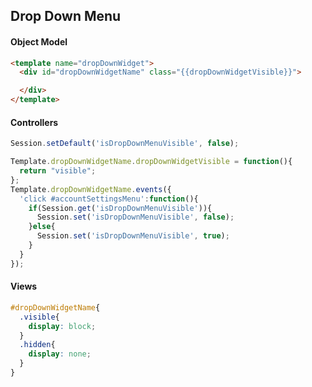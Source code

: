 ## Drop Down Menu  

#### Object Model

````html
<template name="dropDownWidget">
  <div id="dropDownWidgetName" class="{{dropDownWidgetVisible}}">

  </div>
</template>
````



#### Controllers  
````js
Session.setDefault('isDropDownMenuVisible', false);

Template.dropDownWidgetName.dropDownWidgetVisible = function(){
  return "visible";
};
Template.dropDownWidgetName.events({
  'click #accountSettingsMenu':function(){
    if(Session.get('isDropDownMenuVisible')){
      Session.set('isDropDownMenuVisible', false);
    }else{
      Session.set('isDropDownMenuVisible', true);
    }
  }
});
````


#### Views  

````css
#dropDownWidgetName{
  .visible{
    display: block;
  }
  .hidden{
    display: none;
  }
}
````


